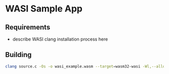 # WASI Sample App

## Requirements
- describe WASI clang installation process here

## Building
```sh
clang source.c -Os -o wasi_example.wasm --target=wasm32-wasi -Wl,--allow-undefined -Wl,--export-all
```
